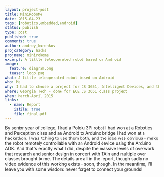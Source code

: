 ```yaml
---
layout: project-post
title: MiniRoboMe
date: 2015-04-23 
tags: [robotics,embedded,android]
status: publish
type: post
published: true
comments: true
author: andrey_kurenkov
projcategory: hacks
projname: minirobome
excerpt: A little teleoperated robot based on Android
image:
  feature: diagram.png
  teaser: logo.png
what: A little teleoperated robot based on Android
who: Me
why: I had to choose a project for CS 3651, Intelligent Devices, and this struck me as a fun project
where: Georgia Tech - done for ECE CS 3651 class project
when: March-April 2015 
links:
  - name: Report
    isfile: true
    file: final.pdf
---
```

By senior year of college, I had a Pololu 3Pi robot I had won at a Robotics and Perception class and an Android to Arduino bridge I had won at a hackathon. I was itching to use them both, and the idea was obvious - make the robot remotely controllable with an Android device using the Arduino ADK. And that's exactly what I did, despite the massive levels of overwork that research and senior design in concert with TAin and multiple over classes brought to me. The details are all in the report, though sadly no video evidence of this working exists - soon, though. In the meantime, i'll leave you with some wisdom: never forget to connect your grounds!
